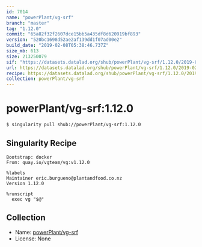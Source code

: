 ```yaml
---
id: 7014
name: "powerPlant/vg-srf"
branch: "master"
tag: "1.12.0"
commit: "65a82f32f2607dce15bb5a435df8d620919bf893"
version: "520bc1698d52ae2af139dd1f07ad00e2"
build_date: "2019-02-08T05:38:46.737Z"
size_mb: 613
size: 213250079
sif: "https://datasets.datalad.org/shub/powerPlant/vg-srf/1.12.0/2019-02-08-65a82f32-520bc169/520bc1698d52ae2af139dd1f07ad00e2.simg"
url: https://datasets.datalad.org/shub/powerPlant/vg-srf/1.12.0/2019-02-08-65a82f32-520bc169/
recipe: https://datasets.datalad.org/shub/powerPlant/vg-srf/1.12.0/2019-02-08-65a82f32-520bc169/Singularity
collection: powerPlant/vg-srf
---
```


# powerPlant/vg-srf:1.12.0

```bash
$ singularity pull shub://powerPlant/vg-srf:1.12.0
```

## Singularity Recipe

```singularity
Bootstrap: docker
From: quay.io/vgteam/vg:v1.12.0

%labels
Maintainer eric.burgueno@plantandfood.co.nz
Version 1.12.0

%runscript
  exec vg "$@"
```

## Collection

 - Name: [powerPlant/vg-srf](https://github.com/powerPlant/vg-srf)
 - License: None

